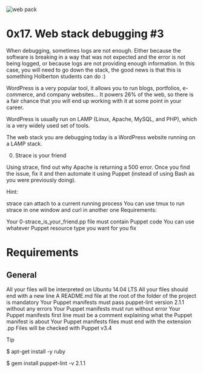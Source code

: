 ![web pack](https://github.com/humphreydev5/alx-system_engineering-devops/assets/134397026/be646421-c1d8-4108-8bc2-86e203091ccd)

# 0x17. Web stack debugging #3


When debugging, sometimes logs are not enough. Either because the software is breaking in a way that was not expected and the error is not being logged, or because logs are not providing enough information. In this case, you will need to go down the stack, the good news is that this is something Holberton students can do :)

WordPress is a very popular tool, it allows you to run blogs, portfolios, e-commerce, and company websites... It powers 26% of the web, so there is a fair chance that you will end up working with it at some point in your career.

WordPress is usually run on LAMP (Linux, Apache, MySQL, and PHP), which is a very widely used set of tools.

The web stack you are debugging today is a WordPress website running on a LAMP stack.

0. Strace is your friend

Using strace, find out why Apache is returning a 500 error. Once you find the issue, fix it and then automate it using Puppet (instead of using Bash as you were previously doing).

Hint:

strace can attach to a current running process
You can use tmux to run strace in one window and curl in another one
Requirements:

Your 0-strace_is_your_friend.pp file must contain Puppet code
You can use whatever Puppet resource type you want for you fix


# Requirements
## General
All your files will be interpreted on Ubuntu 14.04 LTS
All your files should end with a new line
A README.md file at the root of the folder of the project is mandatory
Your Puppet manifests must pass puppet-lint version 2.1.1 without any errors
Your Puppet manifests must run without error
Your Puppet manifests first line must be a comment explaining what the Puppet manifest is about
Your Puppet manifests files must end with the extension .pp
Files will be checked with Puppet v3.4

> [!TIP]
$ apt-get install -y ruby

$ gem install puppet-lint -v 2.1.1
